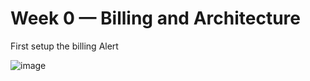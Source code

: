 # Week 0 — Billing and Architecture

First setup the billing Alert

![image](https://user-images.githubusercontent.com/18515029/219445631-ed147147-71b1-40d2-84d4-e07c2c6d2253.png)
